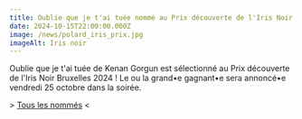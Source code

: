 ```yaml
---
title: Oublie que je t'ai tuée nommé au Prix découverte de l'Iris Noir Bruxelles 2024
date: 2024-10-15T22:00:00.000Z
image: /news/polard_iris_prix.jpg
imageAlt: Iris noir
---
```


Oublie que je t'ai tuée de Kenan Gorgun est sélectionné au Prix découverte de l'Iris Noir Bruxelles 2024 ! Le ou la grand•e gagnant•e sera annoncé•e vendredi 25 octobre dans la soirée. 

\> [Tous les nommés](https://www.irisnoirbxl.com/wp-content/uploads/2024/10/PrixDecouverteIrisNoirBruxelles2024-A3.jpg) \<

